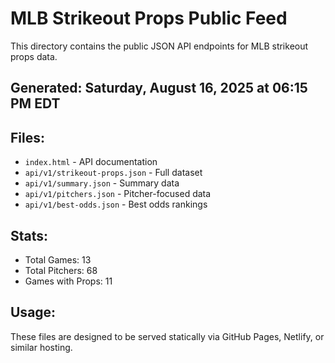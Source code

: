 # MLB Strikeout Props Public Feed

This directory contains the public JSON API endpoints for MLB strikeout props data.

## Generated: Saturday, August 16, 2025 at 06:15 PM EDT

## Files:
- `index.html` - API documentation
- `api/v1/strikeout-props.json` - Full dataset
- `api/v1/summary.json` - Summary data
- `api/v1/pitchers.json` - Pitcher-focused data  
- `api/v1/best-odds.json` - Best odds rankings

## Stats:
- Total Games: 13
- Total Pitchers: 68
- Games with Props: 11

## Usage:
These files are designed to be served statically via GitHub Pages, Netlify, or similar hosting.
